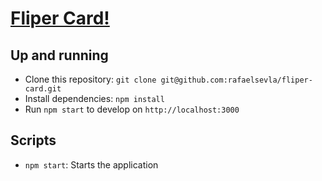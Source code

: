 # [Fliper Card!](https://github.com/rafaelsevla/fliper-card)

## Up and running

- Clone this repository: `git clone git@github.com:rafaelsevla/fliper-card.git`
- Install dependencies: `npm install`
- Run `npm start` to develop on `http://localhost:3000`

## Scripts

- `npm start`: Starts the application
